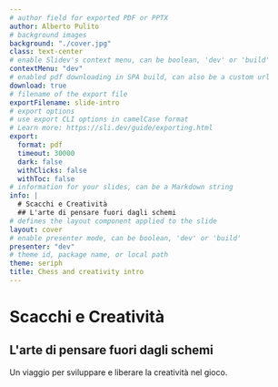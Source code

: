 ```yaml
---
# author field for exported PDF or PPTX
author: Alberto Pulito
# background images
background: "./cover.jpg"
class: text-center
# enable Slidev's context menu, can be boolean, 'dev' or 'build'
contextMenu: "dev"
# enabled pdf downloading in SPA build, can also be a custom url
download: true
# filename of the export file
exportFilename: slide-intro
# export options
# use export CLI options in camelCase format
# Learn more: https://sli.dev/guide/exporting.html
export:
  format: pdf
  timeout: 30000
  dark: false
  withClicks: false
  withToc: false
# information for your slides, can be a Markdown string
info: |
  # Scacchi e Creatività  
  ## L'arte di pensare fuori dagli schemi
# defines the layout component applied to the slide
layout: cover
# enable presenter mode, can be boolean, 'dev' or 'build'
presenter: "dev"
# theme id, package name, or local path
theme: seriph
title: Chess and creativity intro
---
```


# Scacchi e Creatività  
## L'arte di pensare fuori dagli schemi   
<span class="text-sm opacity-70">Un viaggio per sviluppare e liberare la creatività nel gioco.</span>

<div @click="$slidev.nav.next" class="absolute bottom-6 right-6 text-xl py-1" hover:bg="white op-10">
  <carbon:arrow-right />
</div>